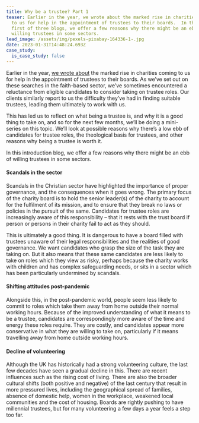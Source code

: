 ```yaml
---
title: Why be a trustee? Part 1
teaser: Earlier in the year, we wrote about the marked rise in charities coming
  to us for help in the appointment of trustees to their boards.  In this, the
  first of three blogs, we offer a few reasons why there might be an ebb of
  willing trustees in some sectors.
lead_image: /assets/img/pexels-pixabay-164336-1-.jpg
date: 2023-01-31T14:48:24.693Z
case_study:
  is_case_study: false
---
```

Earlier in the year, [we wrote about](https://carneliansearch.com/insights/reflections-on-the-year-2021-22/) the marked rise in charities coming to us for help in the appointment of trustees to their boards. As we’ve set out on these searches in the faith-based sector, we’ve sometimes encountered a reluctance from eligible candidates to consider taking on trustee roles. Our clients similarly report to us the difficulty they’ve had in finding suitable trustees, leading them ultimately to work with us. 

This has led us to reflect on what being a trustee is, and why it is a good thing to take on, and so for the next few months, we’ll be doing a mini-series on this topic. We’ll look at possible reasons why there’s a low ebb of candidates for trustee roles, the theological basis for trustees, and other reasons why being a trustee is worth it.

In this introduction blog, we offer a few reasons why there might be an ebb of willing trustees in some sectors.

#### Scandals in the sector

Scandals in the Christian sector have highlighted the importance of proper governance, and the consequences when it goes wrong. The primary focus of the charity board is to hold the senior leader(s) of the charity to account for the fulfilment of its mission, and to ensure that they break no laws or policies in the pursuit of the same. Candidates for trustee roles are increasingly aware of this responsibility – that it rests with the trust board if person or persons in their charity fail to act as they should.

This is ultimately a good thing. It is dangerous to have a board filled with trustees unaware of their legal responsibilities and the realities of good governance. We want candidates who grasp the size of the task they are taking on. But it also means that these same candidates are less likely to take on roles which they view as risky, perhaps because the charity works with children and has complex safeguarding needs, or sits in a sector which has been particularly undermined by scandals.

#### Shifting attitudes post-pandemic

Alongside this, in the post-pandemic world, people seem less likely to commit to roles which take them away from home outside their normal working hours. Because of the improved understanding of what it means to be a trustee, candidates are correspondingly more aware of the time and energy these roles require. They are costly, and candidates appear more conservative in what they are willing to take on, particularly if it means travelling away from home outside working hours.

#### Decline of volunteering

Although the UK has historically had a strong volunteering culture, the last few decades have seen a gradual decline in this. There are recent influences such as the rising cost of living. There are also the broader cultural shifts (both positive and negative) of the last century that result in more pressured lives, including the geographical spread of families, absence of domestic help, women in the workplace, weakened local communities and the cost of housing. Boards are rightly pushing to have millennial trustees, but for many volunteering a few days a year feels a step too far.